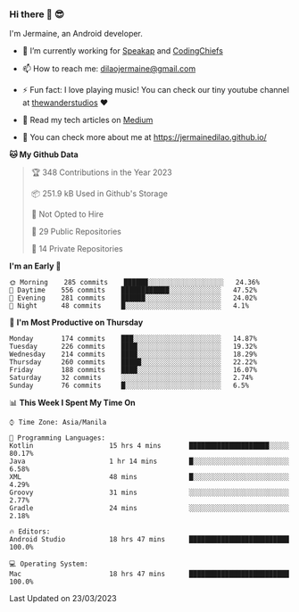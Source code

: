 ### Hi there 👋 😎
I'm Jermaine, an Android developer.

- 🔭 I’m currently working for [Speakap](https://www.speakap.com/) and [CodingChiefs](https://codingchiefs.com/en/)

- 📫 How to reach me: dilaojermaine@gmail.com

- ⚡ Fun fact: I love playing music! You can check our tiny youtube channel at [thewanderstudios](https://www.youtube.com/thewanderstudios) ♥️

- 📖 Read my tech articles on [Medium](https://jermainedilao.medium.com/)

- 👀 You can check more about me at https://jermainedilao.github.io/

<!--
**jermainedilao/jermainedilao** is a ✨ _special_ ✨ repository because its `README.md` (this file) appears on your GitHub profile.

Here are some ideas to get you started:

- 🔭 I’m currently working on ...
- 🌱 I’m currently learning ...
- 👯 I’m looking to collaborate on ...
- 🤔 I’m looking for help with ...
- 💬 Ask me about ...
- 📫 How to reach me: ...
- 😄 Pronouns: ...
- ⚡ Fun fact: ...
-->

<!--START_SECTION:waka-->
**🐱 My Github Data** 

> 🏆 348 Contributions in the Year 2023
 > 
> 📦 251.9 kB Used in Github's Storage 
 > 
> 🚫 Not Opted to Hire
 > 
> 📜 29 Public Repositories 
 > 
> 🔑 14 Private Repositories  
 > 
**I'm an Early 🐤** 

```text
🌞 Morning    285 commits    ██████░░░░░░░░░░░░░░░░░░░   24.36% 
🌆 Daytime    556 commits    ████████████░░░░░░░░░░░░░   47.52% 
🌃 Evening    281 commits    ██████░░░░░░░░░░░░░░░░░░░   24.02% 
🌙 Night      48 commits     █░░░░░░░░░░░░░░░░░░░░░░░░   4.1%

```
📅 **I'm Most Productive on Thursday** 

```text
Monday       174 commits    ███░░░░░░░░░░░░░░░░░░░░░░   14.87% 
Tuesday      226 commits    ████░░░░░░░░░░░░░░░░░░░░░   19.32% 
Wednesday    214 commits    ████░░░░░░░░░░░░░░░░░░░░░   18.29% 
Thursday     260 commits    █████░░░░░░░░░░░░░░░░░░░░   22.22% 
Friday       188 commits    ████░░░░░░░░░░░░░░░░░░░░░   16.07% 
Saturday     32 commits     ░░░░░░░░░░░░░░░░░░░░░░░░░   2.74% 
Sunday       76 commits     █░░░░░░░░░░░░░░░░░░░░░░░░   6.5%

```


📊 **This Week I Spent My Time On** 

```text
⌚︎ Time Zone: Asia/Manila

💬 Programming Languages: 
Kotlin                   15 hrs 4 mins       ████████████████████░░░░░   80.17% 
Java                     1 hr 14 mins        █░░░░░░░░░░░░░░░░░░░░░░░░   6.58% 
XML                      48 mins             █░░░░░░░░░░░░░░░░░░░░░░░░   4.29% 
Groovy                   31 mins             ░░░░░░░░░░░░░░░░░░░░░░░░░   2.77% 
Gradle                   24 mins             ░░░░░░░░░░░░░░░░░░░░░░░░░   2.18%

🔥 Editors: 
Android Studio           18 hrs 47 mins      █████████████████████████   100.0%

💻 Operating System: 
Mac                      18 hrs 47 mins      █████████████████████████   100.0%

```


 Last Updated on 23/03/2023
<!--END_SECTION:waka-->
